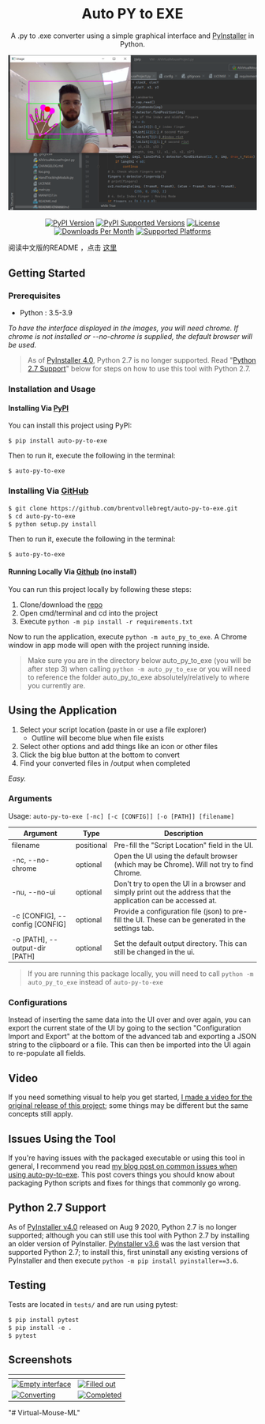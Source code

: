 <h1 align="center">Auto PY to EXE</h1>
<p align="center">A .py to .exe converter using a simple graphical interface and <a href="https://www.pyinstaller.org/">PyInstaller</a> in Python.</p>

<p align="center">
    <img src="me.png">
</p>

<p align="center">
    <a href="https://pypi.org/project/auto-py-to-exe/"><img src="https://img.shields.io/pypi/v/auto-py-to-exe.svg" alt="PyPI Version"></a>
    <a href="https://pypi.org/project/auto-py-to-exe/"><img src="https://img.shields.io/pypi/pyversions/auto-py-to-exe.svg" alt="PyPI Supported Versions"></a>
    <a href="https://pypi.org/project/auto-py-to-exe/"><img src="https://img.shields.io/pypi/l/auto-py-to-exe.svg" alt="License"></a>
    <a href="https://pepy.tech/project/auto-py-to-exe"><img src="https://static.pepy.tech/badge/auto-py-to-exe/month" alt="Downloads Per Month"></a>
    <a href="https://pyinstaller.readthedocs.io/en/stable/requirements.html"><img src="https://img.shields.io/badge/platform-windows%20%7C%20linux%20%7C%20macos-lightgrey" alt="Supported Platforms"></a>
</p>

阅读中文版的README ，点击 [这里](./README-Chinese.md)

## Getting Started

### Prerequisites
 - Python : 3.5-3.9

*To have the interface displayed in the images, you will need chrome. If chrome is not installed or --no-chrome is supplied, the default browser will be used.*

> As of [PyInstaller 4.0](https://github.com/pyinstaller/pyinstaller/releases/tag/v4.0), Python 2.7 is no longer supported. Read "[Python 2.7 Support](#python-27-support)" below for steps on how to use this tool with Python 2.7.

### Installation and Usage
#### Installing Via [PyPI](https://pypi.org/project/auto-py-to-exe/)
You can install this project using PyPI:
```
$ pip install auto-py-to-exe
```
Then to run it, execute the following in the terminal:
```
$ auto-py-to-exe
```

### Installing Via [GitHub](https://github.com/brentvollebregt/auto-py-to-exe)
```
$ git clone https://github.com/brentvollebregt/auto-py-to-exe.git
$ cd auto-py-to-exe
$ python setup.py install
```
Then to run it, execute the following in the terminal:
```
$ auto-py-to-exe
```

#### Running Locally Via [Github](https://github.com/brentvollebregt/auto-py-to-exe) (no install)
You can run this project locally by following these steps:
1. Clone/download the [repo](https://github.com/brentvollebregt/auto-py-to-exe)
2. Open cmd/terminal and cd into the project
3. Execute ```python -m pip install -r requirements.txt```

Now to run the application, execute ```python -m auto_py_to_exe```. A Chrome window in app mode will open with the project running inside.

> Make sure you are in the directory below auto_py_to_exe (you will be after step 3) when calling `python -m auto_py_to_exe` or you will need to reference the folder auto_py_to_exe absolutely/relatively to where you currently are.

## Using the Application
1. Select your script location (paste in or use a file explorer)
    - Outline will become blue when file exists
2. Select other options and add things like an icon or other files
3. Click the big blue button at the bottom to convert
4. Find your converted files in /output when completed

*Easy.*

### Arguments
Usage: `auto-py-to-exe [-nc] [-c [CONFIG]] [-o [PATH]] [filename]`

| Argument                       | Type       | Description                                                                                                     |
|--------------------------------|------------|-----------------------------------------------------------------------------------------------------------------|
| filename                       | positional | Pre-fill the "Script Location" field in the UI.                                                                 |
| -nc, --no-chrome               | optional   | Open the UI using the default browser (which may be Chrome). Will not try to find Chrome.                       |
| -nu, --no-ui                   | optional   | Don't try to open the UI in a browser and simply print out the address that the application can be accessed at. |
| -c [CONFIG], --config [CONFIG] | optional   | Provide a configuration file (json) to pre-fill the UI. These can be generated in the settings tab.             |
| -o [PATH], --output-dir [PATH] | optional   | Set the default output directory. This can still be changed in the ui.                                          |

> If you are running this package locally, you will need to call ```python -m auto_py_to_exe``` instead of ```auto-py-to-exe```

### Configurations
Instead of inserting the same data into the UI over and over again, you can export the current state of the UI by going to the section "Configuration Import and Export" at the bottom of the advanced tab and exporting a JSON string to the clipboard or a file. This can then be imported into the UI again to re-populate all fields.

## Video
If you need something visual to help you get started, [I made a video for the original release of this project](https://youtu.be/OZSZHmWSOeM); some things may be different but the same concepts still apply.

## Issues Using the Tool
If you're having issues with the packaged executable or using this tool in general, I recommend you read [my blog post on common issues when using auto-py-to-exe](https://nitratine.net/blog/post/issues-when-using-auto-py-to-exe/?utm_source=auto_py_to_exe&utm_medium=readme_link&utm_campaign=auto_py_to_exe_help). This post covers things you should know about packaging Python scripts and fixes for things that commonly go wrong.

## Python 2.7 Support
As of [PyInstaller v4.0](https://github.com/pyinstaller/pyinstaller/releases/tag/v4.0) released on Aug 9 2020, Python 2.7 is no longer supported; although you can still use this tool with Python 2.7 by installing an older version of PyInstaller. [PyInstaller v3.6](https://github.com/pyinstaller/pyinstaller/releases/tag/v3.6) was the last version that supported Python 2.7; to install this, first uninstall any existing versions of PyInstaller and then execute `python -m pip install pyinstaller==3.6`.

## Testing
Tests are located in `tests/` and are run using pytest:

```
$ pip install pytest
$ pip install -e .
$ pytest
```

## Screenshots

| <!-- -->    | <!-- -->    |
|-------------|-------------|
| [![Empty interface](https://nitratine.net/posts/auto-py-to-exe/empty-interface.png)](https://nitratine.net/posts/auto-py-to-exe/empty-interface.png) | [![Filled out](https://nitratine.net/posts/auto-py-to-exe/filled-out.png)](https://nitratine.net/posts/auto-py-to-exe/filled-out.png) |
| [![Converting](https://nitratine.net/posts/auto-py-to-exe/converting.png)](https://nitratine.net/posts/auto-py-to-exe/converting.png) | [![Completed](https://nitratine.net/posts/auto-py-to-exe/completed.png)](https://nitratine.net/posts/auto-py-to-exe/completed.png) |
"# Virtual-Mouse-ML" 
